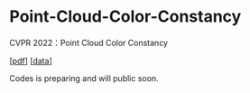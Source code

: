 # Point-Cloud-Color-Constancy

CVPR 2022：Point Cloud Color Constancy

\[[pdf](https://arxiv.org/abs/2111.11280)\]   \[[data](https://arxiv.org/abs/2111.11280)\] 

Codes is preparing and will public soon. 


